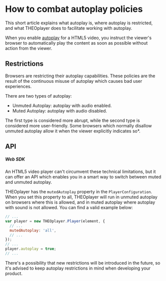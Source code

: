 # How to combat autoplay policies

This short article explains what autoplay is, where autoplay is restricted, and what THEOplayer does to facilitate working with autoplay.

When you enable [autoplay](https://developer.mozilla.org/en-US/docs/Web/HTML/Element/video#autoplay) for a HTML5 video, you instruct the viewer's browser to automatically play the content as soon as possible without action from the viewer.

## Restrictions

Browsers are restricting their autoplay capabilities. These policies are the result of the continuous misuse of autoplay which causes bad user experiences.

There are two types of autoplay:

- Unmuted Autoplay: autoplay with audio enabled.
- Muted Autoplay: autoplay with audio disabled.

The first type is considered more abrupt, while the second type is considered more user-friendly. Some browsers which normally disallow unmuted autoplay allow it when the viewer explicitly indicates so\*.

## API

##### Web SDK

An HTML5 video player can't circumvent these technical limitations, but it can offer an API which enables you in a smart way to switch between muted and unmuted autoplay.

THEOplayer has the `mutedAutoplay` property in the `PlayerConfiguration`. When you set this property to all, THEOplayer will run in unmuted autoplay on browsers where this is allowed, and in muted autoplay where autoplay with sound is not allowed. You can find a valid example below:

```js
// ...
var player = new THEOplayer.Player(element, {
  // ...
  mutedAutoplay: 'all',
  // ...
});
// ...
player.autoplay = true;
// ...
```

There's a possibility that new restrictions will be introduced in the future, so it's advised to keep autoplay restrictions in mind when developing your product.
